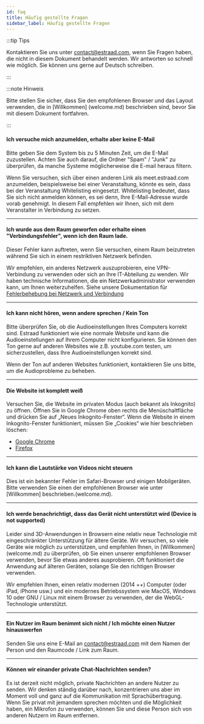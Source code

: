 ```yaml
---
id: faq
title: Häufig gestellte Fragen
sidebar_label: Häufig gestellte Fragen
---
```



:::tip Tips

Kontaktieren Sie uns unter contact@estraad.com, wenn Sie Fragen haben, die nicht in diesem Dokument behandelt werden. Wir antworten so schnell wie möglich. Sie können uns gerne auf Deutsch schreiben.

:::

:::note Hinweis

Bitte stellen Sie sicher, dass Sie den empfohlenen Browser und das Layout verwenden, die in [Willkommen] (welcome.md) beschrieben sind, bevor Sie mit diesem Dokument fortfahren.

:::

#### Ich versuche mich anzumelden, erhalte aber keine E-Mail

Bitte geben Sie dem System bis zu 5 Minuten Zeit, um die E-Mail zuzustellen. Achten Sie auch darauf, die Ordner "Spam" / "Junk" zu überprüfen, da manche Systeme möglicherweise die E-mail heraus filtern.

Wenn Sie versuchen, sich über einen anderen Link als meet.estraad.com anzumelden, beispielsweise bei einer Veranstaltung, könnte es sein, dass bei der Veranstaltung Whitelisting eingesetzt. Whitelisting bedeutet, dass Sie sich nicht anmelden können, es sei denn, Ihre E-Mail-Adresse wurde vorab genehmigt. In diesem Fall empfehlen wir Ihnen, sich mit dem Veranstalter in Verbindung zu setzen.

---

#### Ich wurde aus dem Raum geworfen oder erhalte einen "Verbindungsfehler", wenn ich den Raum lade.

Dieser Fehler kann auftreten, wenn Sie versuchen, einem Raum beizutreten während Sie sich in einem restriktiven Netzwerk befinden.

Wir empfehlen, ein anderes Netzwerk auszuprobieren, eine VPN-Verbindung zu verwenden oder sich an Ihre IT-Abteilung zu wenden. Wir haben technische Informationen, die ein Netzwerkadministrator verwenden kann, um Ihnen weiterzuhelfen.
Siehe unsere Dokumentation für [Fehlerbehebung bei Netzwerk und Verbindung](connectivity)
 
 
---

#### Ich kann nicht hören, wenn andere sprechen / Kein Ton

Bitte überprüfen Sie, ob die Audioeinstellungen Ihres Computers korrekt sind.
Estraad funktioniert wie eine normale Website und kann die Audioeinstellungen auf Ihrem Computer nicht konfigurieren. Sie können den Ton gerne auf anderen Websites wie z.B. youtube.com testen, um sicherzustellen, dass Ihre Audioeinstellungen korrekt sind.

Wenn der Ton auf anderen Websites funktioniert, kontaktieren Sie uns bitte, um die Audioprobleme zu beheben.

---

#### Die Website ist komplett weiß

Versuchen Sie, die Website im privaten Modus (auch bekannt als Inkognito) zu öffnen. Öffnen Sie in Google Chrome oben rechts die Menüschaltfläche und drücken Sie auf „Neues Inkognito-Fenster“. Wenn die Website in einem Inkognito-Fenster funktioniert, müssen Sie „Cookies“ wie hier beschrieben löschen:
- [Google Chrome](https://support.google.com/chrome/answer/95647?hl=no)
- [Firefox](https://support.mozilla.org/no/kb/slett-informasjonskapsler-fjerne-informasjon-netts)

---

#### Ich kann die Lautstärke von Videos nicht steuern

Dies ist ein bekannter Fehler im Safari-Browser und einigen Mobilgeräten. Bitte verwenden Sie einen der empfohlenen Browser wie unter [Willkommen] beschrieben.(welcome.md).

---

#### Ich werde benachrichtigt, dass das Gerät nicht unterstützt wird (Device is not supported)

Leider sind 3D-Anwendungen in Browsern eine relativ neue Technologie mit eingeschränkter Unterstützung für ältere Geräte. Wir versuchen, so viele Geräte wie möglich zu unterstützen, und empfehlen Ihnen, in [Willkommen] (welcome.md) zu überprüfen, ob Sie einen unserer empfohlenen Browser verwenden, bevor Sie etwas anderes ausprobieren. Oft funktioniert die Anwendung auf älteren Geräten, solange Sie den richtigen Browser verwenden.

Wir empfehlen Ihnen, einen relativ modernen (2014 ++) Computer (oder iPad, iPhone usw.) und ein modernes Betriebssystem wie MacOS, Windows 10 oder GNU / Linux mit einem Browser zu verwenden, der die WebGL-Technologie unterstützt.

---

#### Ein Nutzer im Raum benimmt sich nicht / Ich möchte einen Nutzer hinauswerfen

Senden Sie uns eine E-Mail an contact@estraad.com mit dem Namen der Person und den Raumcode / Link zum Raum.

---

#### Können wir einander private Chat-Nachrichten senden?

Es ist derzeit nicht möglich, private Nachrichten an andere Nutzer zu senden. Wir denken ständig darüber nach, konzentrieren uns aber im Moment voll und ganz auf die Kommunikation mit Sprachübertragung. Wenn Sie privat mit jemandem sprechen möchten und die Möglichkeit haben, ein Mikrofon zu verwenden, können Sie und diese Person sich von anderen Nutzern im Raum entfernen.
